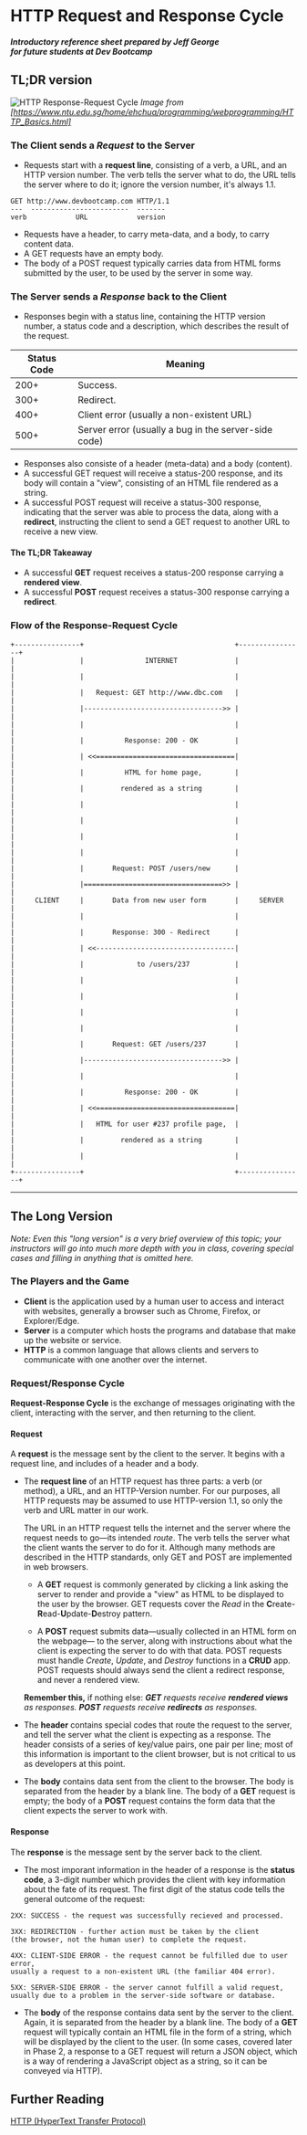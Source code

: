 # HTTP Request and Response Cycle
<h5>Introductory reference sheet prepared by Jeff George<br>
for future students at Dev Bootcamp</h5>

## TL;DR version

![HTTP Response-Request Cycle](https://github.com/webdevjeffus/reference_sheets/blob/master/imgs/http-request-response.png)
_Image from [https://www.ntu.edu.sg/home/ehchua/programming/webprogramming/HTTP_Basics.html]_

### The Client sends a _Request_ to the Server
* Requests start with a **request line**, consisting of a verb, a URL, and an HTTP version number. The verb tells the server what to do, the URL tells the server where to do it; ignore the version number, it's always 1.1.
```
GET http://www.devbootcamp.com HTTP/1.1
---  ------------------------  -------
verb            URL            version
```
* Requests have a header, to carry meta-data, and a body, to carry content data.
* A GET requests have an empty body.
* The body of a POST request typically carries data from HTML forms submitted by the user, to be used by the server in some way.

### The Server sends a _Response_ back to the Client
* Responses begin with a status line, containing the HTTP version number, a status code and a description, which describes the result of the request.

Status Code | Meaning
---|---
200+ | Success.
300+ | Redirect.
400+ | Client error (usually a non-existent URL)
500+ | Server error (usually a bug in the server-side code)

* Responses also consiste of a header (meta-data) and a body (content).
* A successful GET request will receive a status-200 response, and its body will contain a "view", consisting of an HTML file rendered as a string.
* A successful POST request will receive a status-300 response, indicating that the server was able to process the data, along with a **redirect**, instructing the client to send a GET request to another URL to receive a new view.

#### The TL;DR Takeaway
* A successful **GET** request receives a status-200 response carrying a **rendered view**.
* A successful **POST** request receives a status-300 response carrying a **redirect**.

### Flow of the Response-Request Cycle
```
+----------------+                                     +----------------+
|                |               INTERNET              |                |
|                |                                     |                |
|                |   Request: GET http://www.dbc.com   |                |
|                |---------------------------------->> |                |
|                |                                     |                |
|                |          Response: 200 - OK         |                |
|                | <<==================================|                |
|                |          HTML for home page,        |                |
|                |         rendered as a string        |                |
|                |                                     |                |
|                |                                     |                |
|                |                                     |                |
|                |                                     |                |
|                |       Request: POST /users/new      |                |
|                |==================================>> |                |
|     CLIENT     |       Data from new user form       |     SERVER     |
|                |                                     |                |
|                |       Response: 300 - Redirect      |                |
|                | <<----------------------------------|                |
|                |             to /users/237           |                |
|                |                                     |                |
|                |                                     |                |
|                |                                     |                |
|                |                                     |                |
|                |       Request: GET /users/237       |                |
|                |---------------------------------->> |                |
|                |                                     |                |
|                |          Response: 200 - OK         |                |
|                | <<==================================|                |
|                |   HTML for user #237 profile page,  |                |
|                |         rendered as a string        |                |
|                |                                     |                |
+----------------+                                     +----------------+
```

___

## The Long Version
_Note: Even this "long version" is a very brief overview of this topic; your instructors will go into much more depth with you in class, covering special cases and filling in anything that is omitted here._

### The Players and the Game
* **Client** is the application used by a human user to access and interact with websites, generally a browser such as Chrome, Firefox, or Explorer/Edge.
* **Server** is a computer which hosts the programs and database that make up the website or service.
* **HTTP** is a common language that allows clients and servers to communicate with one another over the internet.

### Request/Response Cycle
**Request-Response Cycle** is the exchange of messages originating with the client, interacting with the server, and then returning to the client.

#### Request
A **request** is the message sent by the client to the server. It begins with a request line, and includes of a header and a body.
* The **request line** of an HTTP request has three parts: a verb (or method), a URL, and an HTTP-Version number. For our purposes, all HTTP requests may be assumed to use HTTP-version 1.1, so only the verb and URL matter in our work.

  The URL in an HTTP request tells the internet and the server where the request needs to go&mdash;its intended _route_. The verb tells the server what the client wants the server to do for it. Although many methods are described in the HTTP standards, only GET and POST are implemented in web browsers.

  * A **GET** request is commonly generated by clicking a link asking the server to render and provide a "view" as HTML to be displayed to the user by the browser. GET requests cover the _Read_ in the **C**reate-**R**ead-**U**pdate-**D**estroy pattern.

  * A **POST** request submits data&mdash;usually collected in an HTML form on the webpage&mdash; to the server, along with instructions about what the client is expecting the server to do with that data. POST requests must handle _Create_, _Update_, and _Destroy_ functions in a **CRUD** app. POST requests should always send the client a redirect response, and never a rendered view.

  **Remember this,** if nothing else: _**GET** requests receive **rendered views** as responses. **POST** requests receive **redirects** as responses._
* The **header** contains special codes that route the request to the server, and tell the server what the client is expecting as a response. The header consists of a series of key/value pairs, one pair per line; most of this information is important to the client browser, but is not critical to us as developers at this point.
* The **body** contains data sent from the client to the browser. The body is separated from the header by a blank line. The body of a **GET** request is empty; the body of a **POST** request contains the form data that the client expects the server to work with.

#### Response
The **response** is the message sent by the server back to the client.
* The most imporant information in the header of a response is the **status code**, a 3-digit number which provides the client with key information about the fate of its request. The first digit of the status code tells the general outcome of the request:
```
2XX: SUCCESS - the request was successfully recieved and processed.

3XX: REDIRECTION - further action must be taken by the client
(the browser, not the human user) to complete the request.

4XX: CLIENT-SIDE ERROR - the request cannot be fulfilled due to user error,
usually a request to a non-existent URL (the familiar 404 error).

5XX: SERVER-SIDE ERROR - the server cannot fulfill a valid request,
usually due to a problem in the server-side software or database.
```
* The **body** of the response contains data sent by the server to the client. Again, it is separated from the header by a blank line. The body of a **GET** request will typically contain an HTML file in the form of a string, which will be displayed by the client to the user. (In some cases, covered later in Phase 2, a response to a GET request will return a JSON object, which is a way of rendering a JavaScript object as a string, so it can be conveyed via HTTP).


## Further Reading
[HTTP (HyperText Transfer Protocol)](https://www.ntu.edu.sg/home/ehchua/programming/webprogramming/HTTP_Basics.html)